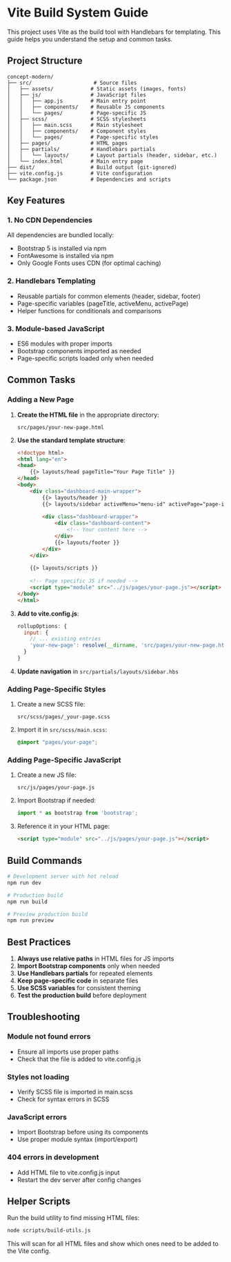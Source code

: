 # Vite Build System Guide

This project uses Vite as the build tool with Handlebars for templating. This guide helps you understand the setup and common tasks.

## Project Structure

```
concept-modern/
├── src/                    # Source files
│   ├── assets/            # Static assets (images, fonts)
│   ├── js/                # JavaScript files
│   │   ├── app.js         # Main entry point
│   │   ├── components/    # Reusable JS components
│   │   └── pages/         # Page-specific JS
│   ├── scss/              # SCSS stylesheets
│   │   ├── main.scss      # Main stylesheet
│   │   ├── components/    # Component styles
│   │   └── pages/         # Page-specific styles
│   ├── pages/             # HTML pages
│   ├── partials/          # Handlebars partials
│   │   └── layouts/       # Layout partials (header, sidebar, etc.)
│   └── index.html         # Main entry page
├── dist/                  # Build output (git-ignored)
├── vite.config.js         # Vite configuration
└── package.json           # Dependencies and scripts
```

## Key Features

### 1. No CDN Dependencies
All dependencies are bundled locally:
- Bootstrap 5 is installed via npm
- FontAwesome is installed via npm
- Only Google Fonts uses CDN (for optimal caching)

### 2. Handlebars Templating
- Reusable partials for common elements (header, sidebar, footer)
- Page-specific variables (pageTitle, activeMenu, activePage)
- Helper functions for conditionals and comparisons

### 3. Module-based JavaScript
- ES6 modules with proper imports
- Bootstrap components imported as needed
- Page-specific scripts loaded only when needed

## Common Tasks

### Adding a New Page

1. **Create the HTML file** in the appropriate directory:
   ```
   src/pages/your-new-page.html
   ```

2. **Use the standard template structure**:
   ```html
   <!doctype html>
   <html lang="en">
   <head>
       {{> layouts/head pageTitle="Your Page Title" }}
   </head>
   <body>
       <div class="dashboard-main-wrapper">
           {{> layouts/header }}
           {{> layouts/sidebar activeMenu="menu-id" activePage="page-id" }}
           
           <div class="dashboard-wrapper">
               <div class="dashboard-content">
                   <!-- Your content here -->
               </div>
               {{> layouts/footer }}
           </div>
       </div>
       
       {{> layouts/scripts }}
       
       <!-- Page specific JS if needed -->
       <script type="module" src="../js/pages/your-page.js"></script>
   </body>
   </html>
   ```

3. **Add to vite.config.js**:
   ```js
   rollupOptions: {
     input: {
       // ... existing entries
       'your-new-page': resolve(__dirname, 'src/pages/your-new-page.html'),
     }
   }
   ```

4. **Update navigation** in `src/partials/layouts/sidebar.hbs`

### Adding Page-Specific Styles

1. Create a new SCSS file:
   ```
   src/scss/pages/_your-page.scss
   ```

2. Import it in `src/scss/main.scss`:
   ```scss
   @import "pages/your-page";
   ```

### Adding Page-Specific JavaScript

1. Create a new JS file:
   ```
   src/js/pages/your-page.js
   ```

2. Import Bootstrap if needed:
   ```js
   import * as bootstrap from 'bootstrap';
   ```

3. Reference it in your HTML page:
   ```html
   <script type="module" src="../js/pages/your-page.js"></script>
   ```

## Build Commands

```bash
# Development server with hot reload
npm run dev

# Production build
npm run build

# Preview production build
npm run preview
```

## Best Practices

1. **Always use relative paths** in HTML files for JS imports
2. **Import Bootstrap components** only when needed
3. **Use Handlebars partials** for repeated elements
4. **Keep page-specific code** in separate files
5. **Use SCSS variables** for consistent theming
6. **Test the production build** before deployment

## Troubleshooting

### Module not found errors
- Ensure all imports use proper paths
- Check that the file is added to vite.config.js

### Styles not loading
- Verify SCSS file is imported in main.scss
- Check for syntax errors in SCSS

### JavaScript errors
- Import Bootstrap before using its components
- Use proper module syntax (import/export)

### 404 errors in development
- Add HTML file to vite.config.js input
- Restart the dev server after config changes

## Helper Scripts

Run the build utility to find missing HTML files:
```bash
node scripts/build-utils.js
```

This will scan for all HTML files and show which ones need to be added to the Vite config.